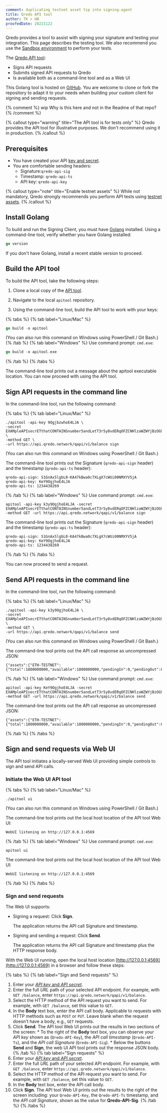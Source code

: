 ```yaml
---
comment: duplicating testnet asset tip into signing-agent
title: Qredo API tool
author: TK > HB
proofedDate: 20221122
---
```


Qredo provides a tool to assist with signing your signature and testing your integration.
This page describes the testing tool. We also recommend you use the [Sandbox environment](#sandbox) to perform your tests.

The [Qredo API tool](https://github.com/qredo/apitool):

- Signs API requests
- Submits signed API requests to Qredo
- Is available both as a command-line tool and as a Web UI

This Golang tool is hosted on [GitHub](https://github.com/qredo/apitool). You are welcome to clone or fork the repository to adapt it to your needs when building your custom client for signing and sending requests.

{% comment %} wip Why is this here and not in the Readme of that repo? {% /comment %}


{% callout type="warning" title="The API tool is for tests only" %}
Qredo provides the API tool for illustrative purposes. We don't recommend using it in production.
{% /callout %}

## Prerequisites

- You have created your API [key and secret](generate-keys). 
- You are comfortable sending headers: 
    - Signature:`qredo-api-sig`
    - Timestamp: `qredo-api-ts`
    - API key: `qredo-api-key`

{% callout type="note" title="Enable testnet assets" %}
While not mandatory, Qredo strongly recommends you perform API tests using [testnet assets](/user-guides/testnet).
{% /callout %}

## Install Golang

To build and run the Signing Client, you must have [Golang](https://go.dev/) installed. Using a command-line tool, verify whether you have Golang installed:

```go
go version
```

If you don't have Golang, install a recent stable version to proceed.

## Build the API tool

To build the API tool, take the following steps:

1. Clone a local copy of the [API tool](https://github.com/qredo/apitool).

2. Navigate to the local `apitool` repository.

3. Using the command-line tool, build the API tool to work with your keys:

{% tabs %}
{% tab label="Linux/Mac" %}
```go
go build -o apitool
```
(You can also run this command on Windows using PowerShell / Git Bash.)
{% /tab %}
{% tab label="Windows" %}
Use command prompt: `cmd.exe`:
```go
go build -o apitool.exe
```
{% /tab %}
{% /tabs %}

The command-line tool prints out a message about the apitool executable location. You can now proceed with using the API tool.

## Sign API requests in the command line

In the command-line tool, run the following command:

{% tabs %}
{% tab label="Linux/Mac" %}
```
./apitool -api-key 9OgjbzwhoE4LJA \
-secret EXAMpleAPIsecrETthatCONTAINSnumber5andLetT3r5y8vdERqOFZCNHlzaWZWYjBzOG9BcWU4a0Uu \
-method GET \
-url https://api.qredo.network/qapi/v1/balance sign
```
(You can also run this command on Windows using PowerShell / Git Bash.)

The command-line tool prints out the Signature (`qredo-api-sign` header) and the timestamp (`qredo-api-ts` header):
```
qredo-api-sign: S1GnAxSlgbL0-KA47kBwa0c7XLgX7cWUi00NMXYV5jA
qredo-api-key: KeY9OgjhoE4LJA
qredo-api-ts: 1234438269
```
{% /tab %}
{% tab label="Windows" %}
Use command prompt: `cmd.exe`:
```
apitool -api-key k3y9OgjhoE4LJA -secret EXAMpleAPIsecrETthatCONTAINSnumber5andLetT3r5y8vdERqOFZCNHlzaWZWYjBzOG9BcWU4a0Uu8vdERqOFZCNHlzaWZWYjBzOG9BcWU4a0Uu -method GET -url https://api.qredo.network/qapi/v1/balance sign
```
The command-line tool prints out the Signature (`qredo-api-sign` header) and the timestamp (`qredo-api-ts` header):
```
qredo-api-sign: S1GnAxSlgbL0-KA47kBwa0c7XLgX7cWUi00NMXYV5jA
qredo-api-key: KeY9OgjhoE4LJA
qredo-api-ts: 1234438269
```
{% /tab %}
{% /tabs %}

You can now proceed to send a request.

## Send API requests in the command line

In the command-line tool, run the following command:

{% tabs %}
{% tab label="Linux/Mac" %}
```
./apitool -api-key k3y9OgjhoE4LJA \
-secret EXAMpleAPIsecrETthatCONTAINSnumber5andLetT3r5y8vdERqOFZCNHlzaWZWYjBzOG9BcWU4a0Uu8vdERqOFZCNHlzaWZWYjBzOG9BcWU4a0Uu \
-method GET \
-url https://api.qredo.network/qapi/v1/balance send
```
(You can also run this command on Windows using PowerShell / Git Bash.)

The command-line tool prints out the API call response as uncompressed JSON:
```
{"assets":{"ETH-TESTNET":{"total":1800000000,"available":1800000000,"pendingIn":0,"pendingOut":0,"scale":1000000000}}}

```
{% /tab %}
{% tab label="Windows" %}
Use command prompt: `cmd.exe`:
```
apitool -api-key KeY9OgjhoE4LJA -secret EXAMpleAPIsecrETthatCONTAINSnumber5andLetT3r5y8vdERqOFZCNHlzaWZWYjBzOG9BcWU4a0Uu8vdERqOFZCNHlzaWZWYjBzOG9BcWU4a0Uu -method GET -url https://api.qredo.network/qapi/v1/balance send
```
The command-line tool prints out the API call response as uncompressed JSON:
```
{"assets":{"ETH-TESTNET":{"total":1800000000,"available":1800000000,"pendingIn":0,"pendingOut":0,"scale":1000000000}}}
```
{% /tab %}
{% /tabs %}


## Sign and send requests via Web UI

The API tool initiates a locally-served Web UI providing simple controls to sign and send API calls.

### Initiate the Web UI API tool

{% tabs %}
{% tab label="Linux/Mac" %}
```
./apitool ui     
```
(You can also run this command on Windows using PowerShell / Git Bash.)

The command-line tool prints out the local host location of the API tool Web UI:
```
WebUI listening on http://127.0.0.1:4569
```
{% /tab %}
{% tab label="Windows" %}
Use command prompt: `cmd.exe`:
```
apitool ui
```
The command-line tool prints out the local host location of the API tool Web UI:
```
WebUI listening on http://127.0.0.1:4569
```
{% /tab %}
{% /tabs %}


### Sign and send requests

The Web UI supports:

* Signing a request: Click **Sign**.

  The application returns the API call Signature and timestamp.

* Signing and sending a request: Click **Send**.
    
    The application returns the API call Signature and timestamp plus the HTTP response body.

With the Web UI running, open the local host location [http://127.0.0.1:4569](http://127.0.0.1:4569) in a browser and follow these steps:

{% tabs %}
{% tab label="Sign and Send requests" %}
1. Enter your [*API key* and *API secret*](generate-keys).
2. Enter the full *URL* path of your selected API endpoint. For example, with `GET /balance`, enter `https://api.qredo.network/qapi/v1/balance`.
3. Select the HTTP method of the API request you want to send. For example, with `GET /balance`, set this value to `GET`.
4. In the **Body** text box, enter the API call body. Applicable to requests with HTTP methods such as `POST` or `PUT`. Leave blank when the request doesn't have a body, e.g., `GET` requests.
5. Click **Send**. The API tool Web UI prints out the results in two sections of the screen:
        * To the right of the **Body** text box, you can observe your *API key* shown as (`Qredo-API-Key`), the *API call timestamp* (`Qredo-API-Ts`), and the *API call Signature* (`Qredo-API-Sig`).
        * Below the buttons **Send** and **Sign**, the web UI API tool prints out the response JSON body.
{% /tab %}
{% tab label="Sign requests" %}
1. Enter your [*API key* and *API secret*](generate-keys).
2. Enter the full *URL* path of your selected API endpoint. For example, with `GET /balance`, enter `https://api.qredo.network/qapi/v1/balance`.
3. Select the HTTP method of the API request you want to send. For example, with `GET /balance`, set this value to `GET`.
4. In the **Body** text box, enter the API call body.  
5. Click **Sign**. The API tool Web UI prints out the results to the right of the screen including: your `Qredo-API-Key`, the `Qredo-API-Ts` timestamp, and the *API call Signature*, shown as the value for **Qredo-API-Sig**.
{% /tab %}
{% /tabs %}


